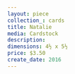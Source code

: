 ```yaml
---
layout: piece
collection_: cards
title: Natalie
media: Cardstock
description:
dimensions: 4½ x 5½
price: $3.50
create_date: 2016
---
```

